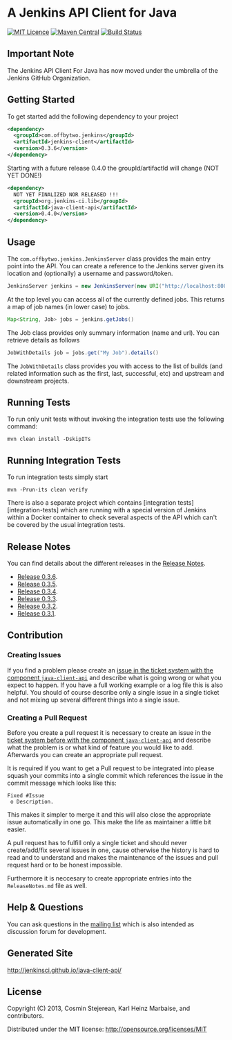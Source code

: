 # A Jenkins API Client for Java

[![MIT Licence](https://img.shields.io/github/license/jenkinsci/java-client-api.svg?label=License)](http://opensource.org/licenses/MIT)
[![Maven Central](https://img.shields.io/maven-central/v/com.offbytwo.jenkins/jenkins-client.svg?label=Maven%20Central)](http://search.maven.org/#search%7Cga%7C1%7Cg%3A%22com.offbytwo.jenkins%22%20a%3A%22jenkins-client%22)
[![Build Status](https://travis-ci.org/jenkinsci/java-client-api.svg?branch=master)](https://travis-ci.org/jenkinsci/java-client-api)

## Important Note

The Jenkins API Client For Java has now moved under the umbrella of the Jenkins GitHub Organization.

## Getting Started

To get started add the following dependency to your project

```xml
<dependency>
  <groupId>com.offbytwo.jenkins</groupId>
  <artifactId>jenkins-client</artifactId>
  <version>0.3.6</version>
</dependency>
```

Starting with a future release 0.4.0 the groupId/artifactId will change (NOT YET DONE!)

```xml
<dependency>
  NOT YET FINALIZED NOR RELEASED !!!
  <groupId>org.jenkins-ci.lib</groupId>
  <artifactId>java-client-api</artifactId>
  <version>0.4.0</version>
</dependency>
```

## Usage

The `com.offbytwo.jenkins.JenkinsServer` class provides the main entry
point into the API. You can create a reference to the Jenkins server
given its location and (optionally) a username and password/token.

```java
JenkinsServer jenkins = new JenkinsServer(new URI("http://localhost:8080/jenkins"), "admin", "password")
```

At the top level you can access all of the currently defined
jobs. This returns a map of job names (in lower case) to jobs.

```java
Map<String, Job> jobs = jenkins.getJobs()
```

The Job class provides only summary information (name and url). You can retrieve details as follows

```java
JobWithDetails job = jobs.get("My Job").details()
```

The `JobWithDetails` class provides you with access to the list of
builds (and related information such as the first, last, successful,
etc) and upstream and downstream projects.

## Running Tests
To run only unit tests without invoking the integration tests use the following command:

```
mvn clean install -DskipITs
```

## Running Integration Tests
To run integration tests simply start

```
mvn -Prun-its clean verify
```

There is also a separate project which contains [integration
tests][integration-tests] which are running with a special version of Jenkins
within a Docker container to check several aspects of the API which can't be
covered by the usual integration tests.

## Release Notes

You can find details about the different releases in the [Release Notes](https://github.com/jenkinsci/java-client-api/blob/master/ReleaseNotes.md).

 * [Release 0.3.6](https://github.com/jenkinsci/java-client-api/blob/master/ReleaseNotes.md#release-036).
 * [Release 0.3.5](https://github.com/jenkinsci/java-client-api/blob/master/ReleaseNotes.md#release-035).
 * [Release 0.3.4](https://github.com/jenkinsci/java-client-api/blob/master/ReleaseNotes.md#release-034).
 * [Release 0.3.3](https://github.com/jenkinsci/java-client-api/blob/master/ReleaseNotes.md#release-033).
 * [Release 0.3.2](https://github.com/jenkinsci/java-client-api/blob/master/ReleaseNotes.md#release-032).
 * [Release 0.3.1](https://github.com/jenkinsci/java-client-api/blob/master/ReleaseNotes.md#release-031).

## Contribution

### Creating Issues

If you find a problem please create an 
[issue in the ticket system with the component `java-client-api`](https://issues.jenkins-ci.org/projects/JENKINS/)
and describe what is going wrong or what you expect to happen.
If you have a full working example or a log file this is also helpful.
You should of course describe only a single issue in a single ticket and not 
mixing up several different things into a single issue.

### Creating a Pull Request

Before you create a pull request it is necessary to create an issue in
the [ticket system before with the component `java-client-api`](https://issues.jenkins-ci.org/browse/JENKINS)
and describe what the problem is or what kind of feature you would like
to add. Afterwards you can create an appropriate pull request.

It is required if you want to get a Pull request to be integrated into please
squash your commits into a single commit which references the issue in the
commit message which looks like this:

```
Fixed #Issue
 o Description.
```

This makes it simpler to merge it and this will also close the
appropriate issue automatically in one go. This make the life as 
maintainer a little bit easier.

A pull request has to fulfill only a single ticket and should never
create/add/fix several issues in one, cause otherwise the history is hard to
read and to understand and makes the maintenance of the issues and pull request
hard or to be honest impossible.

Furthermore it is neccesary to create appropriate entries into the `ReleaseNotes.md`
file as well.


## Help & Questions

You can ask questions in the [mailing list](https://groups.google.com/d/forum/java-client-api)
 which is also intended as discussion forum for development.

## Generated Site

http://jenkinsci.github.io/java-client-api/

## License

Copyright (C) 2013, Cosmin Stejerean, Karl Heinz Marbaise, and contributors.

Distributed under the MIT license: http://opensource.org/licenses/MIT
